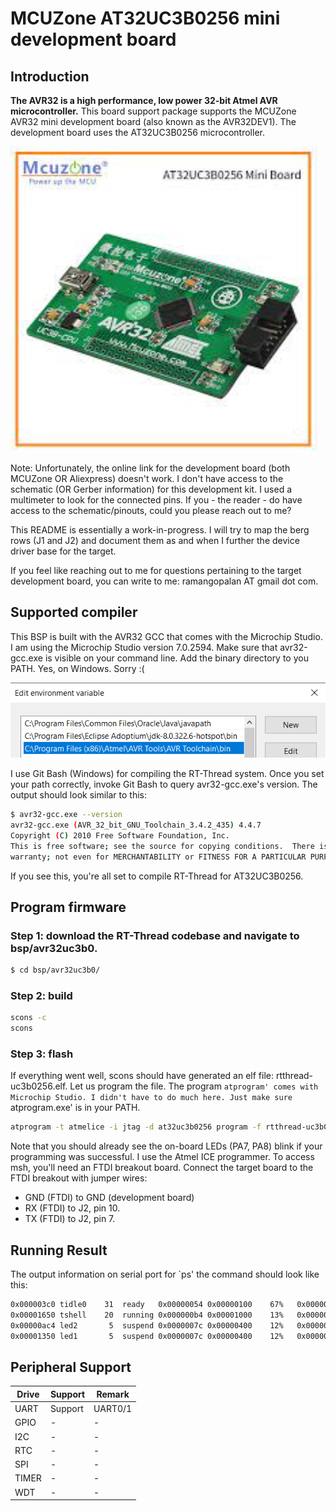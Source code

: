 # MCUZone AT32UC3B0256 mini development board

## Introduction

**The AVR32 is a high performance, low power 32-bit Atmel AVR
microcontroller.** This board support package supports the MCUZone
AVR32 mini development board (also known as the AVR32DEV1). The
development board uses the AT32UC3B0256 microcontroller.

![board-snap](figures/board-snap.png)

Note: Unfortunately, the online link for the development board (both
MCUZone OR Aliexpress) doesn't work. I don't have access to the
schematic (OR Gerber information) for this development kit. I used a
multimeter to look for the connected pins. If you - the reader - do
have access to the schematic/pinouts, could you please reach out to
me?

This README is essentially a work-in-progress. I will try to map the
berg rows (J1 and J2) and document them as and when I further the
device driver base for the target.

If you feel like reaching out to me for questions pertaining to the
target development board, you can write to me: ramangopalan AT gmail
dot com.

## Supported compiler

This BSP is built with the AVR32 GCC that comes with the Microchip
Studio. I am using the Microchip Studio version 7.0.2594. Make sure
that avr32-gcc.exe is visible on your command line. Add the binary
directory to you PATH. Yes, on Windows. Sorry :(

![env-windows-avr32-gcc](figures/env-windows-avr32-gcc.png)

I use Git Bash (Windows) for compiling the RT-Thread system. Once you
set your path correctly, invoke Git Bash to query avr32-gcc.exe's
version. The output should look similar to this:

```bash
$ avr32-gcc.exe --version
avr32-gcc.exe (AVR_32_bit_GNU_Toolchain_3.4.2_435) 4.4.7
Copyright (C) 2010 Free Software Foundation, Inc.
This is free software; see the source for copying conditions.  There is NO
warranty; not even for MERCHANTABILITY or FITNESS FOR A PARTICULAR PURPOSE.
```

If you see this, you're all set to compile RT-Thread for AT32UC3B0256.

## Program firmware

### Step 1: download the RT-Thread codebase and navigate to bsp/avr32uc3b0.

```bash
$ cd bsp/avr32uc3b0/
```

### Step 2: build

```bash
scons -c
scons
```

### Step 3: flash

If everything went well, scons should have generated an elf file:
rtthread-uc3b0256.elf. Let us program the file. The program `atprogram'
comes with Microchip Studio. I didn't have to do much here. Just make sure
`atprogram.exe' is in your PATH.

```bash
atprogram -t atmelice -i jtag -d at32uc3b0256 program -f rtthread-uc3b0256.elf
```

Note that you should already see the on-board LEDs (PA7, PA8) blink if your
programming was successful. I use the Atmel ICE programmer. To access
msh, you'll need an FTDI breakout board. Connect the target board to
the FTDI breakout with jumper wires:

- GND (FTDI) to GND (development board)
- RX (FTDI) to J2, pin 10.
- TX (FTDI) to J2, pin 7.

## Running Result

The output information on serial port for `ps' the command should look like this:

```bash
0x000003c0 tidle0    31  ready   0x00000054 0x00000100    67%   0x00000009 OK
0x00001650 tshell    20  running 0x000000b4 0x00001000    13%   0x0000000a OK
0x00000ac4 led2       5  suspend 0x0000007c 0x00000400    12%   0x0000000a EINTRPT
0x00001350 led1       5  suspend 0x0000007c 0x00000400    12%   0x00000005 EINTRPT
```

## Peripheral Support

| Drive | Support | Remark  |
| ----- | ------- | ------- |
| UART  | Support | UART0/1 |
| GPIO  | -       | -       |
| I2C   | -       | -       |
| RTC   | -       | -       |
| SPI   | -       | -       |
| TIMER | -       | -       |
| WDT   | -       | -       |

